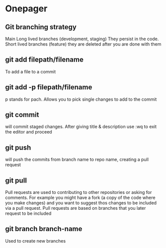 # Onepager

## Git branching strategy
Main
Long lived branches (development, staging) They persist in the code. 
Short lived branches (feature) they are deleted after you are done with them

## git add filepath/filename
To add a file to a commit

## git add -p filepath/filename
p stands for pach. Allows you to pick single changes to add to the commit

## git commit
will commit staged changes. After giving title & description use :wq to exit the editor and proceed

## git push <repo name> <branch name>
will push the commits from branch name to repo name, creating a pull request

## git pull
Pull requests are used to contributing to other repositories or asking for comments.
For example you might have a fork (a copy of the code where you make changes) and you want to suggest thos changes to be included via a pull request.
Pull requests are based on branches that you later request to be included

## git branch branch-name
Used to create new branches
